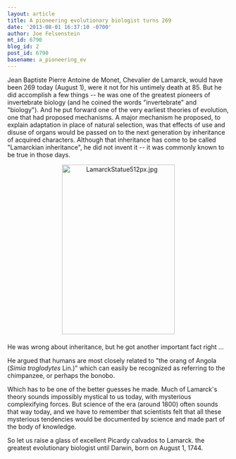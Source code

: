 ```yaml
---
layout: article
title: A pioneering evolutionary biologist turns 269
date: '2013-08-01 16:37:10 -0700'
author: Joe Felsenstein
mt_id: 6790
blog_id: 2
post_id: 6790
basename: a_pioneering_ev
---
```

Jean Baptiste Pierre Antoine de Monet, Chevalier de Lamarck, would have been 269 today (August 1), were it not for his untimely death at 85.  But he did accomplish a few things -- he was one of the greatest pioneers of invertebrate biology (and he coined the words "invertebrate" and "biology").  And he put forward one of the very earliest theories of evolution, one that had proposed mechanisms.  A major mechanism he proposed, to explain adaptation in place of natural selection, was that effects of use and disuse of organs would be passed on to the next generation by inheritance of acquired characters.  Although that inheritance has come to be called "Lamarckian inheritance", he did not invent it -- it was commonly known to be true in those days.

<img src="{{ site.baseurl }}/uploads/2013/LamarckStatue512px.jpg" alt="LamarckStatue512px.jpg" width="256" height="385" style="text-align: center; display: block; margin: 0 auto 20px;" class="mt-image-center" />

He was wrong about inheritance, but he got another important fact right ...

He argued that humans are most closely related to "the orang of Angola (_Simia troglodytes_ Lin.)" which can easily be recognized as referring to the chimpanzee, or perhaps the bonobo.

Which has to be one of the better guesses he made.  Much of Lamarck's theory sounds impossibly mystical to us today, with mysterious complexifying forces.  But science of the era (around 1800) often sounds that way today, and we have to remember that scientists felt that all these mysterious tendencies would be documented by science and made part of the body of knowledge.

So let us raise a glass of excellent Picardy calvados to Lamarck. the greatest evolutionary biologist until Darwin, born on August 1, 1744.
